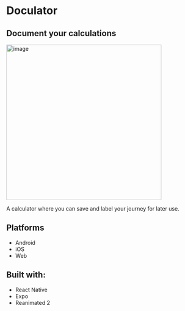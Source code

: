 # Doculator

## Document your calculations

<img width="406" alt="image" src="https://user-images.githubusercontent.com/20476041/193470656-ca1bc35a-93cc-49d9-ba5f-dfd7b6fced42.png">

A calculator where you can save and label your journey for later use.

## Platforms
* Android
* iOS
* Web

## Built with:
* React Native
* Expo
* Reanimated 2
